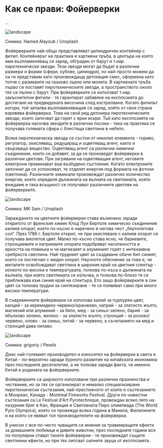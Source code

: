 # Как се прави: Фойерверки

...

![landscape](https://images.unsplash.com/photo-1571849703822-4fe65b8279d7?q=80&w=1374&auto=format&fit=crop&ixlib=rb-4.0.3&ixid=M3wxMjA3fDB8MHxwaG90by1wYWdlfHx8fGVufDB8fHx8fA%3D%3D)

<p class='caption'>Снимка: Hamed Alayoub / Unsplash<p>

Фойерверките най-общо представляват цилиндричен контейнер с фитил. Контейнерът на практика е хартиена тръба, в центъра на която има възпламеняващ се заряд, обграден от барут и т.нар. пиротехнически звезди. Тези звезди могат да бъдат в различни размери и форми (сфери, кубове, цилиндри), но най-просто можем да си ги представим като произвеждаща детонация смес, оформена като топче с размерите на грахово зърно или монета. В хартиената тръба първо се поставят пиротехническите звезди, а пространството около тях се пълни с барут. При фойерверките се използват т.нар. закъснителни фитили - те гарантират забавяне на експлозията до достигане на предвидената височина след изстрелване. Когато фитилът изгори, той запалва възпламеняващия се заряд, който от своя страна взривява фойерверка. Това на свой ред детонира пиротехническите звезди, които започват да горят с ярки искри. Тъй като експлозията на фойерверка насочва звездите в различни посоки - така на практика се получава голямата сфера с блестяща светлина в небето.

Всяка пиротехническа звезда се състои от няколко елемента - гориво, регулатор, окисляващ, редуциращ и оцветяващ агент, както и свързващо вещество. Оцветяващ агент са различни химични съединения, които се добавят, за да се произведат фойерверки в различни цветове. При загряване на оцветяващия агент, неговите електрони преминават във възбудено състояние. Когато електроните започнат да се успокояват, те отделят енергия под формата на фотони (светлина). Различните химикали произвеждат различно количество енергия, което определя дължината на вълната на светлината, която виждаме и така всъщност се получават различните цветове на фойерверките.

![landscape](https://images.unsplash.com/photo-1550137769-1d530095a344?q=80&w=1474&auto=format&fit=crop&ixlib=rb-4.0.3&ixid=M3wxMjA3fDB8MHxwaG90by1wYWdlfHx8fGVufDB8fHx8fA%3D%3D)

<p class='caption'>Снимка: MK Sam / Unsplash<p>

Зараждането на цветните фойерверки става възможно заради откритото от френския химик Клод Луи Бертоле химическо съединение калиев хлорат, което по-късно е наречено в негова чест „бертолетова сол“. През 1786 г. Бертоле открил, че при окисляване с калиев хлорат се получава виолетов цвят. Малко по-късно става ясно, че бариевите, стронциевите и натриевите хлорати подобряват наситеността и яркостта на пламъка и че магнезият и алуминият горят с интензивна сребриста светлина. Най-трудният цвят за създаване обаче бил синият, които се постигнал с меден хлорат. Научното обяснение за това е, че металите освобождават светлина в широкия край на цветния спектър - колкото по-висока е температурата, толкова по-къса е дължината на вълната, при която светлината се излъчва, и толкова по-близо тя се приближава към синия край на спектъра. Ето защо фойерверките в син цвят са толкова трудни за синтезиране - те се появяват само при много високи температури.

В съвременните фойерверки се използва калий за пурпурен цвят, калций - за керемидено червено/оранжево, натрий - за златисто жълто, магнезий или алуминий - за бяло, мед - за синьо-зелено, барий - за ябълково зелено, желязо - за златисто жълто, стронций - за розово/червено, олово - за синьо, литий - за червено, а съчетанието на мед и стронций дава лилаво.

![landscape](https://images.pexels.com/photos/9906411/pexels-photo-9906411.jpeg?auto=compress&cs=tinysrgb&w=1260&h=750&dpr=1)

<p class='caption'>Снимка: grigoriy / Pexels<p>

Днес най-големият производител и износител на фойерверки в света е Китай - по-вероятно заради бурното развитие на китайската икономика през последните десетилетия, а не толкова заради факта, че именно Китай е родината на фойерверките. 

Фойерверките са широкото използвани при различни празненства и чествания, но за тях се организират и немалко специализирани пиротехнически състезания, най-престижното от които е състезанието в Монреал, Канада - Montreal Fireworks Festival. Други по-известни състезания са Le Festival d'Art Pyrotechnique, провеждан всяко лято на лазурния бряг в Кан, Франция и Световната Пиро олимпиада (The World Pyro Olympics), която се провежда всяка година в Манила, Филипините и на която се явяват топ производителите на фойерверки. 

В унисон с все по-често чуващите се мнения за травмиращите ефекти за домашните любимци и дивите животни, през последните години все по-популярни стават тихите фойерверки - те произвеждат същите светлинни ефекти, но при тях липсват силните звуци от експлозията.